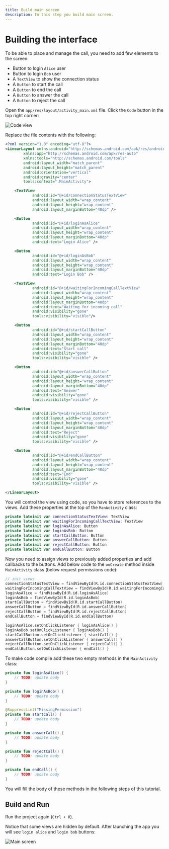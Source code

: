 ```yaml
---
title: Build main screen
description: In this step you build main screen.
---
```


# Building the interface

To be able to place and manage the call, you need to add few elements to the screen:

* Button to login `Alice` user
* Button to login `Bob` user
* A `TextView` to show the connection status
* A `Button` to start the call
* A `Button` to end the call
* A `Button` to answer the call
* A `Button` to reject the call

Open the `app/res/layout/activity_main.xml` file. Click the `Code` button in the top right corner:

![Code view](/screenshots/tutorials/client-sdk/android-shared/show-code-view.png)

Replace the file contents with the following:

```xml
<?xml version="1.0" encoding="utf-8"?>
<LinearLayout xmlns:android="http://schemas.android.com/apk/res/android"
        xmlns:app="http://schemas.android.com/apk/res-auto"
        xmlns:tools="http://schemas.android.com/tools"
        android:layout_width="match_parent"
        android:layout_height="match_parent"
        android:orientation="vertical"
        android:gravity="center"
        tools:context=".MainActivity">

    <TextView
            android:id="@+id/connectionStatusTextView"
            android:layout_width="wrap_content"
            android:layout_height="wrap_content"
            android:layout_marginBottom="40dp" />

    <Button
            android:id="@+id/loginAsAlice"
            android:layout_width="wrap_content"
            android:layout_height="wrap_content"
            android:layout_marginBottom="40dp"
            android:text="Login Alice" />

    <Button
            android:id="@+id/loginAsBob"
            android:layout_width="wrap_content"
            android:layout_height="wrap_content"
            android:layout_marginBottom="40dp"
            android:text="Login Bob" />

    <TextView
            android:id="@+id/waitingForIncomingCallTextView"
            android:layout_width="wrap_content"
            android:layout_height="wrap_content"
            android:layout_marginBottom="40dp"
            android:text="Waiting for incoming call"
            android:visibility="gone"
            tools:visibility="visible"/>

    <Button
            android:id="@+id/startCallButton"
            android:layout_width="wrap_content"
            android:layout_height="wrap_content"
            android:layout_marginBottom="40dp"
            android:text="Start call"
            android:visibility="gone"
            tools:visibility="visible" />

    <Button
            android:id="@+id/answerCallButton"
            android:layout_width="wrap_content"
            android:layout_height="wrap_content"
            android:layout_marginBottom="40dp"
            android:text="Answer"
            android:visibility="gone"
            tools:visibility="visible" />

    <Button
            android:id="@+id/rejectCallButton"
            android:layout_width="wrap_content"
            android:layout_height="wrap_content"
            android:layout_marginBottom="40dp"
            android:text="Reject"
            android:visibility="gone"
            tools:visibility="visible" />

    <Button
            android:id="@+id/endCallButton"
            android:layout_width="wrap_content"
            android:layout_height="wrap_content"
            android:layout_marginBottom="40dp"
            android:text="End"
            android:visibility="gone"
            tools:visibility="visible" />

</LinearLayout>
```

You will control the view using code, so you have to store references to the views. Add these properties at the top of the `ManActivity` class:

```kotlin
private lateinit var connectionStatusTextView: TextView
private lateinit var waitingForIncomingCallTextView: TextView
private lateinit var loginAsAlice: Button
private lateinit var loginAsBob: Button
private lateinit var startCallButton: Button
private lateinit var answerCallButton: Button
private lateinit var rejectCallButton: Button
private lateinit var endCallButton: Button
```

Now you need to assign views to previously added properties and add callbacks to the buttons. Add below code to the `onCreate` method inside `MainActivity` class (below request permissions code):

```kotlin
// init views
connectionStatusTextView = findViewById(R.id.connectionStatusTextView)
waitingForIncomingCallTextView = findViewById(R.id.waitingForIncomingCallTextView)
loginAsAlice = findViewById(R.id.loginAsAlice)
loginAsBob = findViewById(R.id.loginAsBob)
startCallButton = findViewById(R.id.startCallButton)
answerCallButton = findViewById(R.id.answerCallButton)
rejectCallButton = findViewById(R.id.rejectCallButton)
endCallButton = findViewById(R.id.endCallButton)

loginAsAlice.setOnClickListener { loginAsAlice() }
loginAsBob.setOnClickListener { loginAsBob() }
startCallButton.setOnClickListener { startCall() }
answerCallButton.setOnClickListener { answerCall() }
rejectCallButton.setOnClickListener { rejectCall() }
endCallButton.setOnClickListener { endCall() }
```

To make code compile add these two empty methods in the `MainActivity` class:

```kotlin
private fun loginAsAlice() {
    // TODO: update body
}

private fun loginAsBob() {
    // TODO: update body
}

@SuppressLint("MissingPermission")
private fun startCall() {
    // TODO: update body
}

private fun answerCall() {
    // TODO: update body
}

private fun rejectCall() {
    // TODO: update body
}

private fun endCall() {
    // TODO: update body
}
```

You will fill the body of these methods in the following steps of this tutorial.
## Build and Run

Run the project again (`Ctrl + R`). 

Notice that some views are hidden by default. After launching the app you will see `login alice` and `login bob` buttons:

![Main screen](/screenshots/tutorials/client-sdk/app-to-app/main-screen.png)
